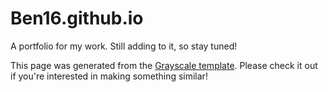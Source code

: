 # Ben16.github.io

A portfolio for my work. Still adding to it, so stay tuned!

This page was generated from the [Grayscale template](https://startbootstrap.com/themes/grayscale/). Please check it out if you're interested in making something similar!
